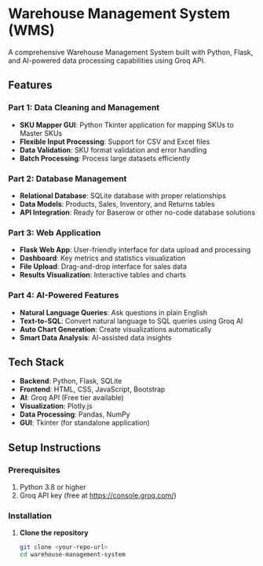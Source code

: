 # Warehouse Management System (WMS)

A comprehensive Warehouse Management System built with Python, Flask, and AI-powered data processing capabilities using Groq API.

## Features

### Part 1: Data Cleaning and Management
- **SKU Mapper GUI**: Python Tkinter application for mapping SKUs to Master SKUs
- **Flexible Input Processing**: Support for CSV and Excel files
- **Data Validation**: SKU format validation and error handling
- **Batch Processing**: Process large datasets efficiently

### Part 2: Database Management
- **Relational Database**: SQLite database with proper relationships
- **Data Models**: Products, Sales, Inventory, and Returns tables
- **API Integration**: Ready for Baserow or other no-code database solutions

### Part 3: Web Application
- **Flask Web App**: User-friendly interface for data upload and processing
- **Dashboard**: Key metrics and statistics visualization
- **File Upload**: Drag-and-drop interface for sales data
- **Results Visualization**: Interactive tables and charts

### Part 4: AI-Powered Features
- **Natural Language Queries**: Ask questions in plain English
- **Text-to-SQL**: Convert natural language to SQL queries using Groq AI
- **Auto Chart Generation**: Create visualizations automatically
- **Smart Data Analysis**: AI-assisted data insights

## Tech Stack

- **Backend**: Python, Flask, SQLite
- **Frontend**: HTML, CSS, JavaScript, Bootstrap
- **AI**: Groq API (Free tier available)
- **Visualization**: Plotly.js
- **Data Processing**: Pandas, NumPy
- **GUI**: Tkinter (for standalone application)

## Setup Instructions

### Prerequisites
1. Python 3.8 or higher
2. Groq API key (free at https://console.groq.com/)

### Installation

1. **Clone the repository**
   ```bash
   git clone <your-repo-url>
   cd warehouse-management-system